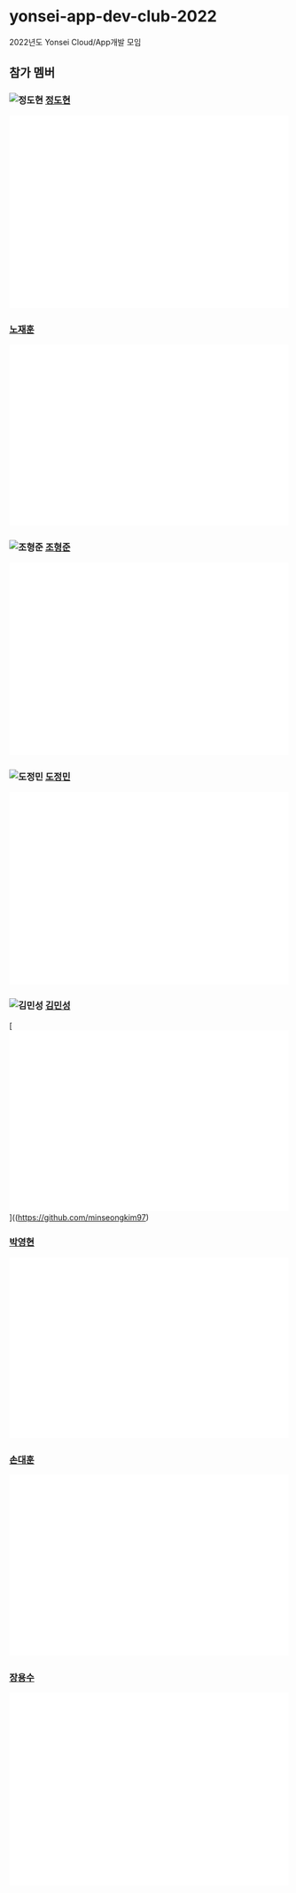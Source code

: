 # yonsei-app-dev-club-2022
2022년도 Yonsei Cloud/App개발 모임

## 참가 멤버

### ![정도현](https://avatars.githubusercontent.com/u/3435720?s=32&v=4) [정도현](https://github.com/serithemage) 
[![Metrics](/github-metrics-serithemage.svg)](https://github.com/serithemage)


### [노재훈](https://github.com/nojahoon) 
[![Metrics](/github-metrics-nojahoon.svg)](https://github.com/nojahoon)

### ![조형준](https://avatars.githubusercontent.com/u/77392219?s=32&v=4) [조형준](https://github.com/hyeongjun-hub) 
[![Metrics](/github-metrics-hyeongjun.svg)](https://github.com/hyeongjun-hub) 


### ![도정민](https://avatars.githubusercontent.com/u/49096513?s=32&v=4) [도정민](https://github.com/silverstar0727) 
[![Metrics](/github-metrics-silverstar0727.svg)](https://github.com/silverstar0727) 

### ![김민성](https://avatars.githubusercontent.com/u/68727819?s=32&v=4) [김민성](https://github.com/minseongkim97) 
[![Metrics](/github-metrics-minseongkim97.svg)]((https://github.com/minseongkim97) 

### [박영현](https://github.com/yhp2205) 
[![Metrics](/github-metrics-yhp2205.svg)](https://github.com/yhp2205) 

### [손대훈](https://github.com/superson99) 
[![Metrics](/github-metrics-superson99.svg)](https://github.com/superson99) 

### [장용수](https://github.com/max1496) 
[![Metrics](/github-metrics-max1496.svg)](https://github.com/max1496) 

